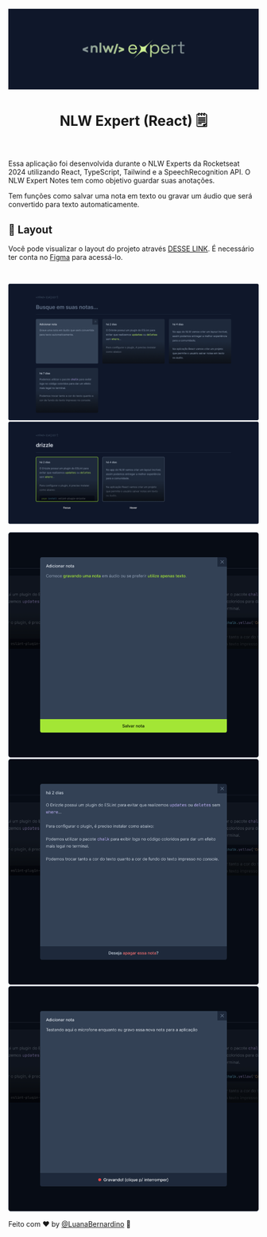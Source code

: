 ![Descrição da imagem](src/assets/nlw_expert.png)
<h1 align="center">NLW Expert (React) 🗒 </h1>

</br>

Essa aplicação foi desenvolvida durante o NLW Experts da Rocketseat 2024 utilizando React, TypeScript, Tailwind e a SpeechRecognition API. O NLW Expert Notes tem como objetivo guardar suas anotações.

Tem funções como salvar uma nota em texto ou gravar um áudio que será convertido para texto automaticamente.

## 🔖 Layout

Você pode visualizar o layout do projeto através [DESSE LINK](https://www.figma.com/file/qCXm8KEaOvUeSIccPBlpCX/NLW-expert-%E2%80%A2-Notes-(Community)?type=design&node-id=102%3A1489&mode=design&t=NgtPW7u6Vr2CpdaY-1). É necessário ter conta no [Figma](https://figma.com) para acessá-lo.

</br>

![Descrição da imagem](src/assets/Home.png)
![Descrição da imagem](src/assets/Home(States).png)

![Descrição da imagem](src/assets/Dialog(New).png)
![Descrição da imagem](src/assets/Dialog(Filled).png)
![Descrição da imagem](src/assets/Dialog(New)(States).png)

Feito com ♥ by [@LuanaBernardino](https://www.linkedin.com/in/lubernardino/) :wave: 